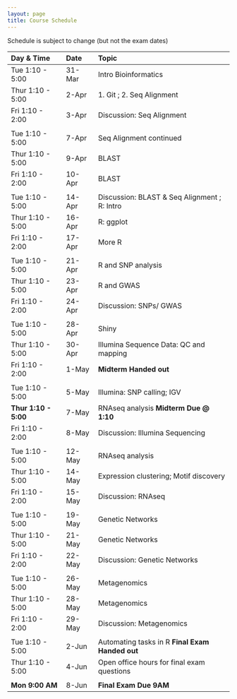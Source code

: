 ```yaml
---
layout: page
title: Course Schedule
---
```


Schedule is subject to change (but not the exam dates)

| Day & Time        |  Date   |  Topic
|:------------------|:--------|:-----------
| Tue 1:10 - 5:00   |  31-Mar |  Intro Bioinformatics
| Thur 1:10 - 5:00  |  2-Apr  |  1. Git ; 2. Seq Alignment
| Fri 1:10 - 2:00   |  3-Apr  |  Discussion: Seq Alignment
|                   |         |  
| Tue 1:10 - 5:00   |  7-Apr  |  Seq Alignment continued
| Thur 1:10 - 5:00  |  9-Apr  |  BLAST
| Fri 1:10 - 2:00   |  10-Apr |  BLAST
|                   |         |  
| Tue 1:10 - 5:00   |  14-Apr |  Discussion: BLAST & Seq Alignment ; R: Intro
| Thur 1:10 - 5:00  |  16-Apr |  R: ggplot
| Fri 1:10 - 2:00   |  17-Apr |  More R 
|                   |         |  
| Tue 1:10 - 5:00   |  21-Apr |  R and SNP analysis
| Thur 1:10 - 5:00  |  23-Apr |  R and GWAS
| Fri 1:10 - 2:00   |  24-Apr |  Discussion: SNPs/ GWAS
|                   |         |  
| Tue 1:10 - 5:00   |  28-Apr |  Shiny
| Thur 1:10 - 5:00  |  30-Apr |  Illumina Sequence Data: QC and mapping
| Fri 1:10 - 2:00   |  1-May  |   __Midterm Handed out__
|                   |         |  
| Tue 1:10 - 5:00   |  5-May  | Illumina: SNP calling; IGV 
| __Thur 1:10 - 5:00__  |  7-May  |  RNAseq analysis  __Midterm Due @ 1:10__
| Fri 1:10 - 2:00   |  8-May  |  Discussion: Illumina Sequencing
|                   |         |  
| Tue 1:10 - 5:00   |  12-May |  RNAseq analysis
| Thur 1:10 - 5:00  |  14-May |  Expression clustering; Motif discovery
| Fri 1:10 - 2:00   |  15-May |  Discussion: RNAseq
|                   |         |  
| Tue 1:10 - 5:00   |  19-May |  Genetic Networks
| Thur 1:10 - 5:00  |  21-May |  Genetic Networks
| Fri 1:10 - 2:00   |  22-May |  Discussion: Genetic Networks
|                   |         |  
| Tue 1:10 - 5:00   |  26-May |  Metagenomics
| Thur 1:10 - 5:00  |  28-May |  Metagenomics
| Fri 1:10 - 2:00   |  29-May |  Discussion: Metagenomics
|                   |         |  
| Tue 1:10 - 5:00   |  2-Jun  |  Automating tasks in R __Final Exam Handed out__
| Thur 1:10 - 5:00  |  4-Jun  |  Open office hours for final exam questions 
|                   |         |
| __Mon 9:00 AM__   |  8-Jun  | __Final Exam Due 9AM__